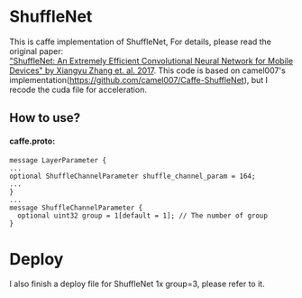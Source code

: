 # ShuffleNet
This is caffe implementation of ShuffleNet, For details, please read the original paper:  
["ShuffleNet: An Extremely Efficient Convolutional
Neural Network for Mobile Devices" by Xiangyu Zhang et. al. 2017](https://arxiv.org/pdf/1707.01083.pdf).
This code is based on camel007's implementation(https://github.com/camel007/Caffe-ShuffleNet), but I recode the cuda file for acceleration.

## How to use?
#### caffe.proto:
```
message LayerParameter {
...
optional ShuffleChannelParameter shuffle_channel_param = 164;
...
}
...
message ShuffleChannelParameter {
  optional uint32 group = 1[default = 1]; // The number of group
}
```

# Deploy
I also finish a deploy file for ShuffleNet 1x group=3, please refer to it. 
